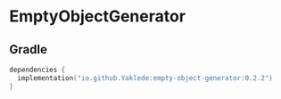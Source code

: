 # EmptyObjectGenerator

## Gradle

```kotlin
dependencies {
  implementation("io.github.Yaklede:empty-object-generator:0.2.2")
}
```